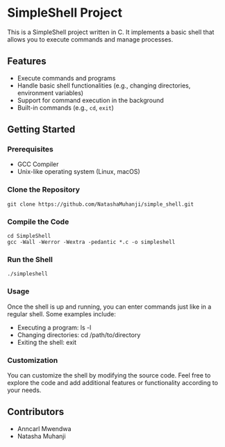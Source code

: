 # SimpleShell Project

This is a SimpleShell project written in C. It implements a basic shell that allows you to execute commands and manage processes.

## Features

- Execute commands and programs
- Handle basic shell functionalities (e.g., changing directories, environment variables)
- Support for command execution in the background
- Built-in commands (e.g., `cd`, `exit`)

## Getting Started

### Prerequisites

- GCC Compiler
- Unix-like operating system (Linux, macOS)

### Clone the Repository

```shell
git clone https://github.com/NatashaMuhanji/simple_shell.git 
```

### Compile the Code
```
cd SimpleShell
gcc -Wall -Werror -Wextra -pedantic *.c -o simpleshell
```

### Run the Shell
```
./simpleshell
```

### Usage
Once the shell is up and running, you can enter commands just like in a regular shell.
Some examples include:

- Executing a program: ls -l
- Changing directories: cd /path/to/directory
- Exiting the shell: exit

### Customization
You can customize the shell by modifying the source code.
Feel free to explore the code and add additional features or functionality according to your needs.

## Contributors
- Anncarl Mwendwa
- Natasha Muhanji
